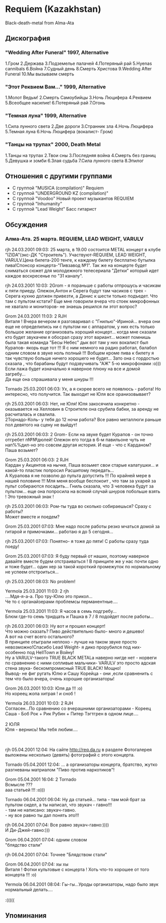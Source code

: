 # Requiem (Kazakhstan)

Black-death-metal from Alma-Ata

## Дискография

### "Wedding After Funeral" 1997, Alternative

1.Гром
2.Держава
3.Подземелье палачей
4.Потеряный рай
5.Hyenas cannibals
6.Война
7.Cудный день
8.Смерть Христова
9.Wedding After Funeral
10.Мы вызываем смерть

### "Этот Реквием Вам..." 1999, Alternative

1.Молот Ведьм!
2.Смерть Самоубийцы
3.Ночь Люцифера
4.Реквием
5.Всеобщее насилие!
6.Потеряный рай
7.Огонь


### "Темная луна" 1999, Alternative

1.Сила лунного света
2.Две дороги
3.Странник зла
4.Ночь Люцифера
5.Темная луна
6.Ночь Люцифера
(вокалист- Гром)


### "Танцы на трупах" 2000, Death Metal

1.Танцы на трупах
2.Твои сны
3.Последняя война
4.Смерть без границ
5.Девушка и зомби
6.Злая судьба
7.Сила лунного света
8.Эпилог



## Отношения с другими группами

* C группой "MUSICA (compilation)" Requiem
* C группой "UNDERGROUND KZ (compilation)" 
* C группой "Voodoo" Новый проект музыкантов REQUIEM
* C группой "Inhumanity" 
* C группой "Lead Weight" Басс гитарист

## Обсуждения

### Алма-Ата. 25 марта. REQUIEM, LEAD WEIGHT, VARULV

rjh 24.03.2001 09:03:
25 марта, в 19.00 состоится METAL концерт в клубе "IZIDA"(экс-ДК "Строитель"). Участвуют-REQUIEM, LEAD WEIGHT, VARULV.Цена билета-200 тенге, к каждому билету бесплатно бутылка пива!Спонсор концерта-"Пивзавод №1". Так же на концерте будет сниматься сюжет для молодежного телесериала "Детки" который идет каждое воскресенье по "31 каналу".

rjh 24.03.2001 10:03:
2Grom -  я пораньше с работы отпрошусь и часикам к пяти приеду. Олежон,Антон и Серега будут там часиков с трех - Серега кухню должен привезти, а Денис к шести только подъедет. Что там с пультом кстати? Еще мне говорили вчера что стоек микрофонных не хватало и мониторов- не знаешь решился ли этот вопрос?

Grom 24.03.2001 11:03:
2 RJH<BR>Виталя ! Вчера вечером я разговаривал с "Гнилью"-Ириной... вчера они еще не определились ни с пультом ни с аппаратом, у них есть только большое желание организовать хороший концерт... когда мне сказали кто будет звукачем я обосрал сразу этот вариант... может помнишь была такая команда "Бесы Небес" дык вот там у них вокалист был Курапов- якорь еще тот !!! Я с ним немного на радио работал, балабол одним словом в звуке ноль полный !!! Вобщем кроме пива к билету я так чувствую больше ничего хорошего не будет... Зато она с гордостью сказала , что барабаны будут подзвучивать "АЖ" 5-ю микрофонами :о))) Если лажа будет изначально я наверное плюну на все и домой загребу...<BR>Да еще она спрашивала у меня шнуры !!!

Tornado 25.03.2001 06:03:
Ух, а я скорее всего не появлюсь - работа! Но интересно, что получится. Так выходит не Юля все оранизовывает?

rjh 25.03.2001 06:03:
Нет, не Юля! Юля закосячила конкретно - оказывается на Хелловин в Строителе она срубила бабки, за аренду не расчиталась и свалила.<BR>2Торнадо-Коль- у тебя до 12 ночи работа? Все равно металлюги раньше пол девятого на сцену не выйдут!

rjh 25.03.2001 06:03:
2 Grom- Если на звуке будет Курапов - он точно отгребет п№№дюлей! Олежон его тогда в 6-м павильоне чуть не нап%%дил-но это совсем другая история. И еще - что с Карданом? Паша возьмет?

Grom 25.03.2001 06:03:
2 RJH<BR>Кардан у Акцентов на нычке, Паша возьмет свои старые калатушки... и какой-то пластик попросил Расшитому передать...<BR>А Курапова я не позволю до пульта допустить !!! По крайней мере в нашей половине !!! Мля меня вообще беспокоит , что там за ухарей за пульт собираются посадить... Гниль сказала, что 3 человека будут за пультом... еще она попросила на всякий случай шнуров побольше взять ! Это тревожный знак !

rjh 25.03.2001 06:03:
Ром-ты туда во сколько собираешься? Сразу с работы?<BR>Может вместе и поедем?

Grom 25.03.2001 07:03:
Мне надо после работы резко мчаться домой за гитарой и примочками... работаю я до 5 сегодня...

rjh 25.03.2001 07:03:
Понятно- я тоже до пяти! С работы сразу туда поеду!

Grom 25.03.2001 07:03:
Я буду первый от наших, поэтому наверное давайте вместе будем отстраиваться ! В принципе же у нас почти одно и тоже будет... один хер за такой короткий промежуток по нормальному не успеем отстроиться...

rjh 25.03.2001 08:03:
No problem!

Yermola 25.03.2001 11:03:
2 rjh <BR>....Мдя-я-а-а. Про тру-Юлю это прикол...<BR>Че то с органайзерами проблемсы перманентные....

Yermola 25.03.2001 11:03:
Я часов в семь подгребу...<BR>Блюм где-то семь тридцать и Пашка в 7 / 8 подойдет после работы...

rjh 26.03.2001 06:03:
Ну вот и прошел концерт!<BR>Что можно сказать? Пиво действительно было- много и дешево!<BR>А вот на счет всего остального?<BR>В принципе отыграли неплохо - лучше на таком звуке просто невозможно!Спасибо Lead Weight- я дико прорубился под них- особенно под HellTown и Войну!<BR>Ну а VARULV-такого TRUE BLACK METALa наверно нигде нет - норвеги по сравнению с ними сопливые мальчики- VARULV это просто адская  стена звука- бескомпромисный TRUE BLACK! Мощно!<BR>Вывод- не фиг ругать Юлю и Сашу Корейца - они ,если  сравненить с тем что было вчера, очень хорошие организаторы!

Grom 26.03.2001 10:03:
Юля да !!! :о)<BR>Но кореец жопа хитрая ! и сноб !

Yermola 26.03.2001 10:03:
2 RJH<BR>Согласен...По сравнению со вчерашними организаторами - Кореец Саша - Боб Рок + Рик Рубин + Питер Тэгтгрен в одном лице....<BR><BR>2 ЮЛЯ<BR>Юля - вернись! Мы тебя любим....<BR><BR><BR>

rjh 05.04.2001 12:04:
На сайте <A HREF="http://req.da.ru" target="_blank">http://req.da.ru</A> в разделе Фотогалерея выложены несколько (девять) фотографий с этого концерта.

Tornado 05.04.2001 12:04:
... а организаторы концерта, братство, жутко разгневаны матриалом "Пиво против наркотиков"!

Grom 05.04.2001 16:04:
2 Tornado<BR>Всмысле ???<BR>ааа статьей !!! :о)))

Tornado 06.04.2001 06:04:
Ну да статьей... типа - там мой брат за пультом сидел, а ты написал, что звукач - гавно!!!<BR>- там не написано: звукач-гавно.<BR>- ну все равно ты дал понять это!!!

rjh 06.04.2001 07:04:
Все равно звукач-гавно:))))<BR>И Ди-Джей-гавно:)))

Grom 06.04.2001 07:04:
одним словом<BR>"блядство стали"

rjh 06.04.2001 07:04:
Точнее "Блядством стали"

Grom 06.04.2001 07:04:
хы хы<BR>Виталя ! Фотки культовые с концерта ! Хоть что-то хорошее от того концерта !!! :о)

Yermola 06.04.2001 08:04:
Гы-гы...Уроды организаторы, надо было звук нормальный делать....<BR><BR>:(((((



## Упоминания

